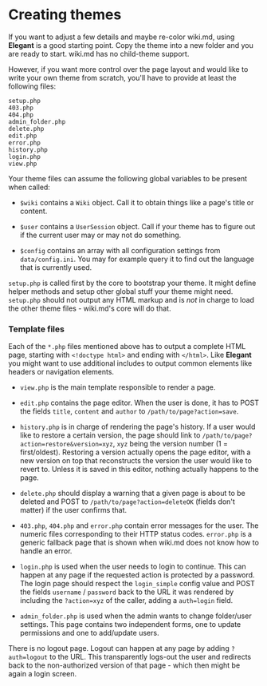 # Creating themes

If you want to adjust a few details and maybe re-color wiki.md, using **Elegant** is a good starting point. Copy the theme into a new folder and you are ready to start. wiki.md has no child-theme support.

However, if you want more control over the page layout and would like to write your own theme from scratch, you'll have to provide at least the following files:

```
setup.php
403.php
404.php
admin_folder.php
delete.php
edit.php
error.php
history.php
login.php
view.php
```

Your theme files can assume the following global variables to be present when called:

* `$wiki` contains a `Wiki` object. Call it to obtain things like a page's title or content.

* `$user` contains a `UserSession` object. Call if your theme has to figure out if the current user may or may not do something.

* `$config` contains an array with all configuration settings from `data/config.ini`. You may for example query it to find out the language that is currently used.

`setup.php` is called first by the core to bootstrap your theme. It might define helper methods and setup other global stuff your theme might need. `setup.php` should not output any HTML markup and is _not_ in charge to load the other theme files - wiki.md's core will do that.

### Template files

Each of the `*.php` files mentioned above has to output a complete HTML page, starting with `<!doctype html>` and ending with `</html>`. Like **Elegant** you might want to use additional includes to output common elements like headers or navigation elements.

* `view.php` is the main template responsible to render a page.

* `edit.php` contains the page editor. When the user is done, it has to POST the fields `title`, `content` and `author` to `/path/to/page?action=save`.

* `history.php` is in charge of rendering the page's history. If a user would like to restore a certain version, the page should link to `/path/to/page?action=restore&version=xyz`, `xyz` being the version number (1 = first/oldest). Restoring a version actually opens the page editor, with a new version on top that reconstructs the version the user would like to revert to. Unless it is saved in this editor, nothing actually happens to the page.

* `delete.php` should display a warning that a given page is about to be deleted and POST to `/path/to/page?action=deleteOK` (fields don't matter) if the user confirms that.

* `403.php`, `404.php` and `error.php` contain error messages for the user. The numeric files corresponding to their HTTP status codes. `error.php` is a generic fallback page that is shown when wiki.md does not know how to handle an error.

* `login.php` is used when the user needs to login to continue. This can happen at any page if the requested action is protected by a password. The login page should respect the `login_simple` config value and POST the fields `username` / `password` back to the URL it was rendered by including the `?action=xyz` of the caller, adding a `auth=login` field.

* `admin_folder.php` is used when the admin wants to change folder/user settings. This page contains two independent forms, one to update permissions and one to add/update users.

There is no logout page. Logout can happen at any page by adding `?auth=logout` to the URL. This transparently logs-out the user and redirects back to the non-authorized version of that page - which then might be again a login screen.
